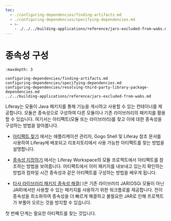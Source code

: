```yaml
---
toc:
  - ./configuring-dependencies/finding-artifacts.md
  - ./configuring-dependencies/specifying-dependencies.md
  - >-
    - ./../../building-applications/reference/jars-excluded-from-wabs.md
---
```

# 종속성 구성

```{toctree}
:maxdepth: 3

configuring-dependencies/finding-artifacts.md
configuring-dependencies/specifying-dependencies.md
configuring-dependencies/resolving-third-party-library-package-dependencies.md
../../building-applications/reference/jars-excluded-from-wabs.md
```

Liferay는 모듈이 Java 패키지를 통해 기능을 게시하고 사용할 수 있는 컨테이너를 제공합니다. 모듈은 종속성으로 구성하여 다른 모듈이나 기존 라이브러리의 패키지를 활용할 수 있습니다. 여기서는 아티팩트(모듈 또는 라이브러리)를 찾고 이에 대한 종속성을 구성하는 방법을 알아봅니다.

* [아티팩트 찾기](./configuring-dependencies/finding-artifacts.md) 에서는 애플리케이션 관리자, Gogo Shell 및 Liferay 참조 문서를 사용하여 Liferay에 배포되고 리포지토리에서 사용 가능한 아티팩트를 찾는 방법을 설명합니다.

* [종속성 지정하기](./configuring-dependencies/specifying-dependencies.md) 에서는 Liferay Workspace의 모듈 프로젝트에서 아티팩트를 참조하는 방법을 보여줍니다. 아티팩트에서 이미 패키지를 내보내고 있는지 확인하는 방법과 컴파일 시간 종속성과 같은 아티팩트를 구성하는 방법을 배우게 됩니다.

* [타사 라이브러리 패키지 종속성 해결(](./configuring-dependencies/resolving-third-party-library-package-dependencies.md) )은 기존 라이브러리 JAR(OSGi 모듈이 아닌 JAR)에서만 사용할 수 있는 패키지를 사용하기 위한 워크플로를 제공합니다. 전이 종속성을 최소화하여 종속성을 더 빠르게 해결하고 불필요한 JAR로 인해 프로젝트가 부풀어 오르는 것을 방지할 수 있습니다.

첫 번째 단계는 필요한 아티팩트를 찾는 것입니다.
